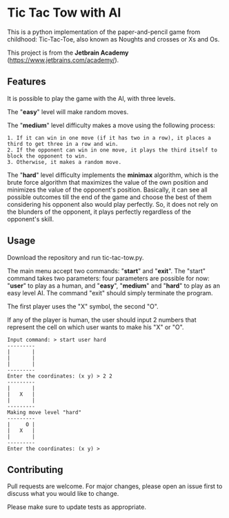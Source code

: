 # Tic Tac Tow with AI

This is a python implementation of the paper-and-pencil game from childhood: Tic-Tac-Toe, also known as Noughts and crosses or 
Xs and Os.

This project is from the **Jetbrain Academy** (https://www.jetbrains.com/academy/).
 
## Features

It is possible to play the game with the AI, with three levels.

The "**easy**" level will make random moves.

The "**medium**" level difficulty makes a move using the following process:

    1. If it can win in one move (if it has two in a row), it places a third to get three in a row and win.
    2. If the opponent can win in one move, it plays the third itself to block the opponent to win.
    3. Otherwise, it makes a random move. 

The "**hard**" level difficulty implements the **minimax** algorithm, which is the brute force algorithm that maximizes the 
value of the own position and minimizes the value of the opponent's position. Basically, it can see all possible 
outcomes till the end of the game and choose the best of them considering his opponent also would play perfectly. So, it 
does not rely on the blunders of the opponent, it plays perfectly regardless of the opponent's skill.

 
## Usage

Download the repository and run tic-tac-tow.py.

The main menu accept two commands: "**start**" and "**exit**". The "start" command takes two parameters: four parameters are 
possible for now: "**user**" to play as a human, and "**easy**", "**medium**" and "**hard**" to play as an easy level AI.
The command "exit" should simply terminate the program.

The first player uses the "X" symbol, the second "O".

If any of the player is human, the user should input 2 numbers that represent the cell on which user wants to make his 
"X" or "O".

```
Input command: > start user hard
---------
|       |
|       |
|       |
---------
Enter the coordinates: (x y) > 2 2
---------
|       |
|   X   |
|       |
---------
Making move level "hard"
---------
|     O |
|   X   |
|       |
---------
Enter the coordinates: (x y) > 
```

## Contributing
Pull requests are welcome. For major changes, please open an issue first to discuss what you would like to change.

Please make sure to update tests as appropriate.